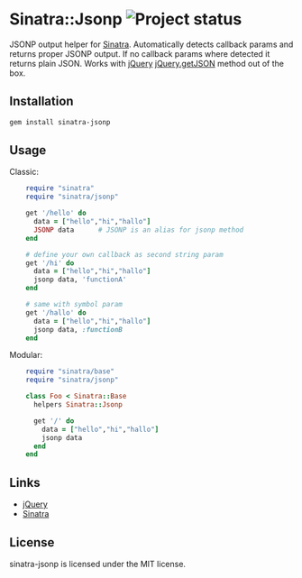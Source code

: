 Sinatra::Jsonp ![Project status](http://stillmaintained.com/shtirlic/sinatra-jsonp.png)
==============

JSONP output helper for [Sinatra](http://sinatrarb.com). Automatically detects callback params and returns proper JSONP output. 
If no callback params where detected it returns plain JSON.
Works with [jQuery](http://jquery.com) [jQuery.getJSON](http://api.jquery.com/jQuery.getJSON/) method out of the box.


Installation
------------

```bash
gem install sinatra-jsonp
```

Usage
-----

Classic:

```ruby
    require "sinatra"
    require "sinatra/jsonp"

    get '/hello' do
      data = ["hello","hi","hallo"]
      JSONP data      # JSONP is an alias for jsonp method
    end

    # define your own callback as second string param
    get '/hi' do
      data = ["hello","hi","hallo"]
      jsonp data, 'functionA'
    end

    # same with symbol param
    get '/hallo' do
      data = ["hello","hi","hallo"]
      jsonp data, :functionB
    end
```
Modular:

```ruby
    require "sinatra/base"
    require "sinatra/jsonp"

    class Foo < Sinatra::Base
      helpers Sinatra::Jsonp

      get '/' do
        data = ["hello","hi","hallo"]
        jsonp data
      end
    end
```

Links
-----

* [jQuery](http://jquery.com)
* [Sinatra](http://www.sinatrarb.com)


License
-------

sinatra-jsonp is licensed under the MIT license.
